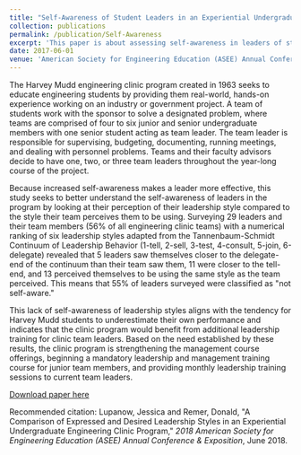 ```yaml
---
title: "Self-Awareness of Student Leaders in an Experiential Undergraduate Engineering Clinic Program"
collection: publications
permalink: /publication/Self-Awareness
excerpt: 'This paper is about assessing self-awareness in leaders of student teams.'
date: 2017-06-01
venue: 'American Society for Engineering Education (ASEE) Annual Conference & Exposition'
---
```

The Harvey Mudd engineering clinic program created in 1963 seeks to educate engineering students by providing them real-world, hands-on experience working on an industry or government project. A team of students work with the sponsor to solve a designated problem, where teams are comprised of four to six junior and senior undergraduate members with one senior student acting as team leader. The team leader is responsible for supervising, budgeting, documenting, running meetings, and dealing with personnel problems. Teams and their faculty advisors decide to have one, two, or three team leaders throughout the year-long course of the project.

Because increased self-awareness makes a leader more effective, this study seeks to better understand the self-awareness of leaders in the program by looking at their perception of their leadership style compared to the style their team perceives them to be using. Surveying 29 leaders and their team members (56% of all engineering clinic teams) with a numerical ranking of six leadership styles adapted from the Tannenbaum-Schmidt Continuum of Leadership Behavior (1-tell, 2-sell, 3-test, 4-consult, 5-join, 6-delegate) revealed that 5 leaders saw themselves closer to the delegate-end of the continuum than their team saw them, 11 were closer to the tell-end, and 13 perceived themselves to be using the same style as the team perceived. This means that 55% of leaders surveyed were classified as "not self-aware." 

This lack of self-awareness of leadership styles aligns with the tendency for Harvey Mudd students to underestimate their own performance and indicates that the clinic program would benefit from additional leadership training for clinic team leaders. Based on the need established by these results, the clinic program is strengthening the management course offerings, beginning a mandatory leadership and management training course for junior team members, and providing monthly leadership training sessions to current team leaders.

[Download paper here](http://JLupanow.github.io/files/Leadership-Paper.pdf)

Recommended citation: Lupanow, Jessica and Remer, Donald, "A Comparison of Expressed and Desired Leadership Styles in an Experiential Undergraduate Engineering Clinic Program," *2018 American Society for Engineering Education (ASEE) Annual Conference & Exposition*, June 2018.
